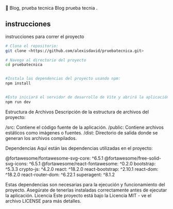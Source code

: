 
🚀 Blog, prueba tecnica
Blog prueba tecnia .
## instrucciones

instrucciones para correr el proyecto

```bash
# Clona el repositorio:
git clone <https://github.com/alexisdavid/pruebatecnica.git>

# Navega al directorio del proyecto
cd pruebatecnica


#Instala las dependencias del proyecto usando npm:
npm install


#Esto iniciará el servidor de desarrollo de Vite y abrirá la aplicación en tu navegador predeterminado. La aplicación se recargará automáticamente cuando realices cambios en el código fuente.
npm run dev

```

Estructura de Archivos
Descripción de la estructura de archivos del proyecto:

/src: Contiene el código fuente de la aplicación.
/public: Contiene archivos estáticos como imágenes o fuentes.
/dist: Directorio de salida donde se generan los archivos compilados.

Dependencias
Aquí están las dependencias utilizadas en el proyecto:

@fortawesome/fontawesome-svg-core: ^6.5.1
@fortawesome/free-solid-svg-icons: ^6.5.1
@fortawesome/react-fontawesome: ^0.2.0
bootstrap: ^5.3.3
crypto-js: ^4.2.0
react: ^18.2.0
react-bootstrap: ^2.10.1
react-dom: ^18.2.0
react-router-dom: ^6.22.1
superagent: ^8.1.2


Estas dependencias son necesarias para la ejecución y funcionamiento del proyecto. Asegúrate de tenerlas instaladas correctamente antes de ejecutar la aplicación.
Licencia
Este proyecto está bajo la Licencia MIT - ve el archivo LICENSE para más detalles.



